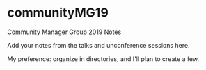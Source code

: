 # communityMG19
Community Manager Group 2019 Notes

Add your notes from the talks and unconference sessions here.

My preference: organize in directories, and I'll plan to create a few.
